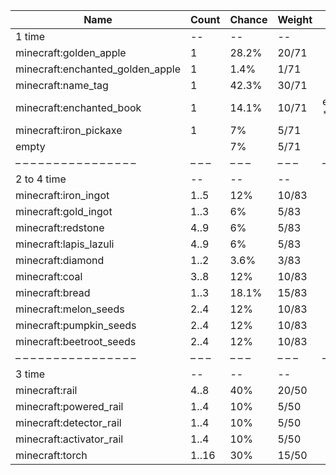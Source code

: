 | Name                             | Count | Chance | Weight | Comment         |
| -------------------------------- | ----- | ------ | ------ | --------------- |
| 1 time                           |    -- |     -- |     -- |                 |
| minecraft:golden_apple           |     1 |  28.2% |  20/71 |                 |
| minecraft:enchanted_golden_apple |     1 |   1.4% |   1/71 |                 |
| minecraft:name_tag               |     1 |  42.3% |  30/71 |                 |
| minecraft:enchanted_book         |     1 |  14.1% |  10/71 | enchantments: * |
| minecraft:iron_pickaxe           |     1 |     7% |   5/71 |                 |
| empty                            |       |     7% |   5/71 |                 |
| – – – – – – – – – – – – – – – –  | – – – | – – –  | – – –  | – – – – – – – – |
| 2 to 4 time                      |    -- |     -- |     -- |                 |
| minecraft:iron_ingot             |  1..5 |    12% |  10/83 |                 |
| minecraft:gold_ingot             |  1..3 |     6% |   5/83 |                 |
| minecraft:redstone               |  4..9 |     6% |   5/83 |                 |
| minecraft:lapis_lazuli           |  4..9 |     6% |   5/83 |                 |
| minecraft:diamond                |  1..2 |   3.6% |   3/83 |                 |
| minecraft:coal                   |  3..8 |    12% |  10/83 |                 |
| minecraft:bread                  |  1..3 |  18.1% |  15/83 |                 |
| minecraft:melon_seeds            |  2..4 |    12% |  10/83 |                 |
| minecraft:pumpkin_seeds          |  2..4 |    12% |  10/83 |                 |
| minecraft:beetroot_seeds         |  2..4 |    12% |  10/83 |                 |
| – – – – – – – – – – – – – – – –  | – – – | – – –  | – – –  | – – – – – – – – |
| 3 time                           |    -- |     -- |     -- |                 |
| minecraft:rail                   |  4..8 |    40% |  20/50 |                 |
| minecraft:powered_rail           |  1..4 |    10% |   5/50 |                 |
| minecraft:detector_rail          |  1..4 |    10% |   5/50 |                 |
| minecraft:activator_rail         |  1..4 |    10% |   5/50 |                 |
| minecraft:torch                  | 1..16 |    30% |  15/50 |                 |